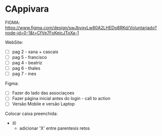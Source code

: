 # CAppivara

FIGMA: https://www.figma.com/design/swJbvqyLw80A2LHEDp8RKd/Voluntariado?node-id=0-1&t=CfVe7FoKejcJToXa-1

WebSite:
- [ ] pag 2 - xana + cascais 
- [ ] pag 5 - francisco
- [ ] pag 4 - beatriz
- [ ] pag 6 - thales
- [ ] pag 7 - ines

Figma:
- [ ] Fazer do lado das associaçoes
- [ ] Fazer página inicial antes do login - call to action
- [ ] Versão Mobile e versão Laptop

Colocar caixa preenchida:
- [X] - adicionar 'X' entre parentesis retos